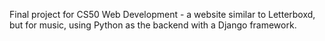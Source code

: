 Final project for CS50 Web Development - a website similar to Letterboxd, but for music, using Python as the backend with a Django framework.



